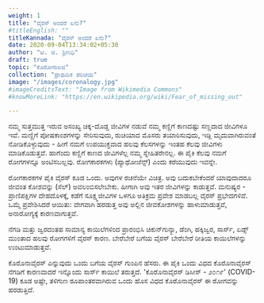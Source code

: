 ```yaml
---
weight: 1
title: "ವೈರಸ್ ಅಂದರೆ ಏನು?"
#titleEnglish: ""
titleKannada: "ವೈರಸ್ ಅಂದರೆ ಏನು?"
date: 2020-09-04T13:34:02+05:30
author: "ಟಿ. ಜಿ. ಶ್ರೀನಿಧಿ"
draft: true
topic: "ಕೊರೋನಾಲಜಿ"
collection: "ಪ್ರಾಥಮಿಕ ಪರಿಚಯ"
image: "/images/coronalogy.jpg"
#imageCreditsText: "Image from Wikimedia Commons"
#knowMoreLink: "https://en.wikipedia.org/wiki/Fear_of_missing_out"

---
```


ನಮ್ಮ ಸುತ್ತಮುತ್ತ ಇರುವ ಅಸಂಖ್ಯ ಚಿಕ್ಕ-ದೊಡ್ಡ ಜೀವಿಗಳ ನಡುವೆ ನಮ್ಮ ಕಣ್ಣಿಗೆ ಕಾಣದಷ್ಟು ಸಣ್ಣದಾದ ಜೀವಿಗಳೂ ಇವೆ. ಮಣ್ಣಿಗೆ ಪೋಷಕಾಂಶಗಳನ್ನು ಸೇರಿಸುವುದು, ರುಚಿಯಾದ ಮೊಸರು ತಯಾರಿಸುವುದು, ಇಡ್ಲಿ ಮೃದುವಾಗಿರುವಂತೆ ನೋಡಿಕೊಳ್ಳುವುದು - ಹೀಗೆ ನಮಗೆ ಉಪಯುಕ್ತವಾದ ಹಲವು ಕೆಲಸಗಳನ್ನು ಇಂತಹ ಕೆಲವು ಜೀವಿಗಳು ಮಾಡಿಕೊಡುತ್ತವೆ. ಹಾಗೆಂದು ಕಣ್ಣಿಗೆ ಕಾಣದ ಜೀವಿಗಳೆಲ್ಲ ನಮ್ಮ ಸ್ನೇಹಿತರೇನಲ್ಲ. ಈ ಪೈಕಿ ಕೆಲವು ನಮಗೆ ರೋಗಗಳನ್ನೂ ಅಂಟಿಸಬಲ್ಲವು. ರೋಗಕಾರಕಗಳು (ಪ್ಯಾಥೋಜೆನ್ಸ್) ಎಂದು ಕರೆಯುವುದು ಇವನ್ನೇ. 

ರೋಗಕಾರಕಗಳ ಪೈಕಿ ವೈರಸ್ ಕೂಡ ಒಂದು. ಅವುಗಳ ರಚನೆಯೇ ವಿಚಿತ್ರ. ಅವು ಬದುಕಬೇಕೆಂದರೆ ಯಾವುದಾದರೂ ಜೀವಂತ ಕೋಶವನ್ನು (ಸೆಲ್) ಅವಲಂಬಿಸಲೇಬೇಕು. ಹೀಗಾಗಿ ಅವು ಇತರ ಜೀವಿಗಳನ್ನು ಕಾಡುತ್ತವೆ. ಮನುಷ್ಯರ - ಪ್ರಾಣಿಪಕ್ಷಿಗಳ ದೇಹದೊಳಕ್ಕೆ, ಕಡೆಗೆ ಸೂಕ್ಷ್ಮಜೀವಿಗಳ ಒಳಗೂ ಅತಿಕ್ರಮ ಪ್ರವೇಶ ಮಾಡಬಲ್ಲ ವೈರಸ್‌ ಪ್ರಭೇದಗಳಿವೆ. ಒಮ್ಮೆ ಪ್ರವೇಶಿಸಿದರೆ ಆಯಿತು: ವೇಗವಾಗಿ ಹರಡುತ್ತ ಅವು ಅಲ್ಲಿನ ಜೀವಕೋಶಗಳನ್ನು ಹಾಳುಮಾಡುತ್ತವೆ, ಅನಾರೋಗ್ಯಕ್ಕೆ ಕಾರಣವಾಗುತ್ತವೆ.

ನೆಗಡಿ ಮತ್ತು ಜ್ವರದಂತಹ ಸಾಮಾನ್ಯ ಕಾಯಿಲೆಗಳಿಂದ ಪ್ರಾರಂಭಿಸಿ ಚಿಕುನ್‌ಗುನ್ಯಾ, ಡೆಂಗಿ, ಹಕ್ಕಿಜ್ವರ, ಸಾರ್ಸ್, ಏಡ್ಸ್ ಮುಂತಾದ ಹಲವು ರೋಗಗಳಿಗೆ ವೈರಸ್‌ ಕಾರಣ. ಬೇರೆಬೇರೆ ಬಗೆಯ ವೈರಸ್‌ ಬೇರೆಬೇರೆ ರೀತಿಯ ಕಾಯಿಲೆಗಳನ್ನು ಉಂಟುಮಾಡುತ್ತವೆ.

ಕೊರೊನಾವೈರಸ್ ಎನ್ನುವುದು ಒಂದು ಬಗೆಯ ವೈರಸ್‌ ಗುಂಪಿನ ಹೆಸರು. ಈ ಪೈಕಿ ಒಂದು ವಿಧದ ಕೊರೊನಾ‌ವೈರಸ್‌ ನೆಗಡಿಗೆ ಕಾರಣವಾದರೆ ಇನ್ನೊಂದು ಸಾರ್ಸ್ ಕಾಯಿಲೆ ತರುತ್ತದೆ. 'ಕೊರೊನಾವೈರಸ್ ಡಿಸೀಸ್ - ೨೦೧೯' (COVID-19) ಕೂಡ ಅಷ್ಟೇ, ತಳಿಗುಣ ರೂಪಾಂತರವಾಗಿರುವ ಒಂದು ಹೊಸ ವಿಧದ ಕೊರೊನಾವೈರಸ್ ಈ ರೋಗವನ್ನು ಹರಡುತ್ತಿದೆ.

